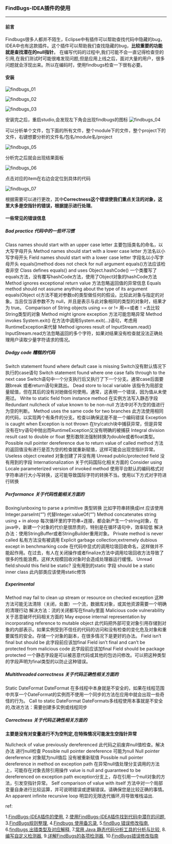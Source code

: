 ### FindBugs-IDEA插件的使用

***

#### 前言

Findbugs很多人都并不陌生，Eclipse中有插件可以帮助查找代码中隐藏的bug，IDEA中也有这款插件。这个插件可以帮助我们查找隐藏的bug，**比较重要的功能就是查找潜在的null指针**。 
在编写代码的过程中,我们可能不会一直记得检查空的引用,在我们测试时可能很难发现问题,但是应用上线之后，面对大量的用户，很多问题就会浮现出来。所以在编码时，使用findbugs检查一下很有必要。



#### 安装

![findbugs_01](http://images.cnblogs.com/cnblogs_com/prayjourney/1041349/o_fb1.png)

![findbugs_02](http://images.cnblogs.com/cnblogs_com/prayjourney/1041349/o_fb2.png)

![findbugs_03](http://images.cnblogs.com/cnblogs_com/prayjourney/1041349/o_fb3.png)

安装完之后，重启studio,会发现左下角会出现findbugs的图标 
![findbugs_04](http://images.cnblogs.com/cnblogs_com/prayjourney/1041349/o_fb4.png)

可以分析单个文件，包下面的所有文件，整个module下的文件，整个project下的文件，右键想要分析的文件名/包名/module名/project

![findbugs_05](http://images.cnblogs.com/cnblogs_com/prayjourney/1041349/o_fb5.png)

分析完之后就会出现结果面板

![findbugs_06](http://images.cnblogs.com/cnblogs_com/prayjourney/1041349/o_fb6.png)

点击对应的item在右边会定位到具体的代码

![findbugs_07](http://images.cnblogs.com/cnblogs_com/prayjourney/1041349/o_fb7.png)

根据需要可以进行更改，其中**Correctness这个错误使我们重点关注的对象，这里大多是空指针的错误，根据提示进行处理**。



#### 一些常见的错误信息 

##### Bad practice 代码中的一些坏习惯
Class names should start with an upper case letter 主要包括类名的命名，以大写字母开头 
Method names should start with a lower case letter 方法名以小写字母开头 
Field names should start with a lower case letter 字段名以小写字母开头 
equals()method does not check for null argument equals()方法应该检查非空 
Class defines equals() and uses Object.hashCode() 一个类覆写了equals方法，没有覆写hashCode方法，使用了Object对象的hashCode方法 
Method ignores exceptional return value 方法忽略返回值的异常信息 
Equals method should not assume anything about the type of its argument equals(Object o)方法不能对参数o的类型做任何的假设。比较此对象与指定的对象。当且仅当该参数不为 null，并且是表示与此对象相同的类型的对象时，结果才为 true。 
Comparison of String objects using == or != 用==或者！=去比较String类型的对象 
Method might ignore exception 方法可能忽略异常 
Method invokes System.exit() 在方法中调用System.exit(…)语句，考虑用RuntimeException来代替 
Method ignores result of InputStream.read() InputStream.read方法忽略返回的多个字符，如果对结果没有检查就没法正确处理用户读取少量字符请求的情况。 


##### Dodgy code 糟糕的代码
Switch statement found where default case is missing Switch没有默认情况下执行的case语句 
Switch statement found where one case falls through to the next case Switch语句中一个分支执行后又执行了下一个分支。通常case后面要跟break 或者return语句来跳出。 
Dead store to local variable 该指令为局部变量赋值，但在其后的没有对她做任何使用。通常，这表明一个错误，因为值从未使用过。 
Write to static field from instance method 在实例方法写入静态字段 
Redundant nullcheck of value known to be non-null 方法中对不为空的值进行为空的判断。 
Method uses the same code for two branches 此方法使用相同的代码，以实现两个有条件的分支。检查以确保这是不是一个编码错误 
Exception is caught when Exception is not thrown 在try/catch块中捕获异常，但是异常没有在try语句中抛出而RuntimeException又没有明确的被捕获 
Integral division result cast to double or float 整形数除法强制转换为double或者float类型。 
Possible null pointer dereference due to return value of called method 方法的返回值没有进行是否为空的检查就重新赋值，这样可能会出现空指针异常。 
Useless object created 对象创建了并没有用 
Unread public/protected field 没有用到的字段 
Internationalization 关于代码国际化相关方面的
Consider using Locale parameterized version of invoked method 
使用平台默认的编码格式对字符串进行大小写转换，这可能导致国际字符的转换不当。使用以下方式对字符进行转换 


##### Performance 关于代码性能相关方面的
Boxing/unboxing to parse a primitive 类型转换 比如字符串转换成int 应该使用Integer.parseInt(“”) 代替Integer.valueOf(“”) 
Method concatenates string using + in aloop 
每次循环里的字符串+连接，都会新产生一个string对象，在java中，新建一个对象的代价是很昂贵的，特别是在循环语句中，效率较低 
解决办法：使用StringBuffer或者StringBuilder重用对象。 
Private method is never called 私有方法没有被调用 
Explicit garbage collection;extremely dubious except in benchmarking code 
在代码中显式的调用垃圾回收命名，这样做并不能起作用。在过去，有人在关闭操作或者finalize方法中调用垃圾回收方法导致了很多的性能浪费。这样大规模回收对象时会造成处理器运行缓慢。 
Unread field:should this field be static? 没有用到的static 字段 
should be a static inner class 此内部类应该使用static修饰 


##### Experimental
Method may fail to clean up stream or resource on checked exception 
这种方法可能无法清除（关闭，处置）一个流，数据库对象，或其他资源需要一个明确的清理行动 
解决方法：流的关闭都写在finally里面 
Malicious code vulnerability 关于恶意破坏代码相关方面的
May expose internal representation by incorporating reference to mutable object 
此代码把外部可变对象引用存储到对象的内部表示。如果实例受到不信任的代码的访问和没有检查的变化危及对象和重要属性的安全。存储一个对象的副本，在很多情况下是更好的办法。 
Field isn’t final but should be 此字段前应该加final 
Field isn’t final and can’t be protected from malicious code 此字段前应该加final 
Field should be package protected 
一个静态字段是可以被恶意代码或其他的包访问修改。可以把这种类型的字段声明为final类型的以防止这种错误。 


##### Multithreaded correctness 关于代码正确性相关方面的
Static DateFormat DateFormat 在多线程中本身就是不安全的，如果在线程范围中共享一个DateFormat的实例而不使用一个同步的方法在应用中就会出现一些奇怪的行为。 
Call to static DateFormat DateFormats多线程使用本事就是不安全的,改进方法：需要创建多实例或线程同步 

##### Correctness 关于代码正确性相关方面的

**主要是没有对变量进行不为空判定,在特殊情况可能发生空指针异常**

Nullcheck of value previously dereferenced 此代码之前废弃null值检查。解决办法 进行null检查 
Possible null pointer dereference 可能为null 
Null pointer dereference 对象赋为null值后 没有被重新赋值 
Possible null pointer dereference in method on exception path 在异常null值处理分支调用的方法上，可能存在对象去除引用操作 
value is null and guaranteed to be dereferenced on exception path exception分支上，存在引用一个null对象的方法，引发空指针异常。 
Self comparison of value with itself 方法中对一个局部变量自身进行比较运算，并可说明错误或逻辑错误。请确保您是比较正确的事情。 
An apparent infinite recursive loop 明显的无限迭代循环,将导致堆栈溢出.



ref:

1.[FindBugs-IDEA插件的使用](https://blog.csdn.net/feibendexiaoma/article/details/72821781),   2.[使用FindBugs-IDEA插件找到代码中潜在的问题](https://blog.csdn.net/fancy_xty/article/details/51718687),   3.[FindBugs规则整理](https://blog.csdn.net/jdsjlzx/article/details/21472253),   4.[Findbugs 使用备忘录](https://my.oschina.net/hoodlake/blog/126735), 5.[findBug 错误修改指南](https://blog.csdn.net/jdsjlzx/article/details/34487299),   6.[findbugs 出错类型及对应解释](https://blog.csdn.net/yan8024/article/details/44218799),   7.[常用 Java 静态代码分析工具的分析与比较](https://www.ibm.com/developerworks/cn/java/j-lo-statictest-tools/index.html),   8.[编写自定义检测器](https://www.ibm.com/developerworks/cn/java/j-findbug2/index.html),   9.[详解FindBugs的各项检测器](https://blog.csdn.net/yang1982_0907/article/details/18606171),   10.[FindBugs错误修改指南](https://blog.csdn.net/u014352080/article/details/48631295)